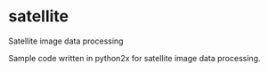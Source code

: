 # satellite
Satellite image data processing

Sample code written in python2x for satellite image data processing.
